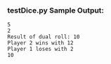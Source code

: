 ### testDice.py Sample Output: <br>

`5` <br>
 `2` <br>
 `Result of dual roll: 10` <br>
 `Player 2 wins with 12` <br>
 `Player 1 loses with 2` <br>
 `10` <br>
